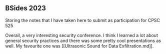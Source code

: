 ## BSides 2023
Storing the notes that I have taken here to submit as participation for CPSC 525

Overall, a very interesting security conference. I think I learned a lot about general security practices and there was some pretty cool presentations as well. My favourite one was [[Ultrasonic Sound for Data Exfiltration.md]].
